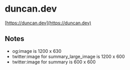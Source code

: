 # duncan.dev

[https://duncan.dev](https://duncan.dev)

## Notes

- og:image is 1200 x 630
- twitter:image for summary_large_image is 1200 x 600
- twitter:image for summary is 600 x 600

